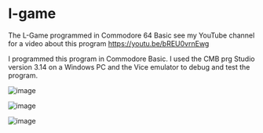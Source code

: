 # l-game
The L-Game programmed in Commodore 64 Basic see my YouTube channel for a video about this program https://youtu.be/bREU0vrnEwg

I programmed this program in Commodore Basic. I used the CMB prg Studio version 3.14 on a Windows PC and the Vice emulator to debug and test the program. 

![image](https://github.com/justforthefunofit/l-game/assets/116113817/f267072f-3e26-4c00-8203-cf900293d61a)

![image](https://github.com/justforthefunofit/l-game/assets/116113817/f13409c7-bd27-49ee-bfb7-c0ebea1854a2)

![image](https://github.com/justforthefunofit/l-game/assets/116113817/34b0b0e8-6b80-41c7-8f4f-573676551ccc)
